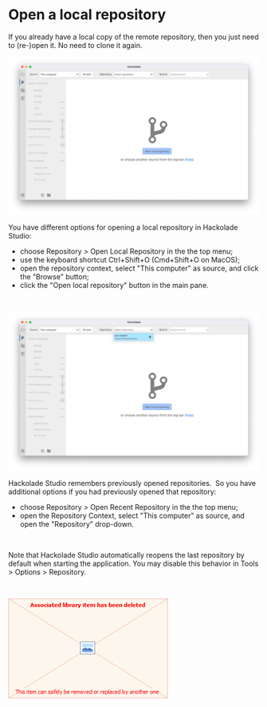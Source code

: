 # Open a local repository

If you already have a local copy of the remote repository, then you just need to (re-)open it. No need to clone it again.

![Image](<lib/Workgroup%20open.png>)

You have different options for opening a local repository in Hackolade Studio:

* choose Repository \> Open Local Repository in the the top menu;
* use the keyboard shortcut Ctrl+Shift+O (Cmd+Shift+O on MacOS);
* open the repository context, select "This computer" as source, and click the "Browse" button;
* click the "Open local repository" button in the main pane.

&nbsp;

![Image](<lib/Workgroup%20open%20recent.png>)

Hackolade Studio remembers previously opened repositories.&nbsp; So you have additional options if you had previously opened that repository:

* choose Repository \> Open Recent Repository in the the top menu;
* open the Repository Context, select "This computer" as source, and open the "Repository" drop-down.&nbsp;

&nbsp;

Note that Hackolade Studio automatically reopens the last repository by default when starting the application. You may disable this behavior in Tools \> Options \> Repository.

&nbsp;

![Workgroup tools options repository](<lib/NewItem4.png>)
